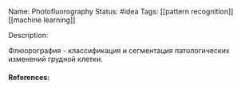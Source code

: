 Name: Photofluorography
Status: #idea
Tags: [[pattern recognition]] [[machine learning]]

Description:

Флюорография - классификация и сегментация патологических изменений грудной клетки.

#### References:
